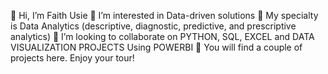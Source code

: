 👋 Hi, I’m Faith Usie
👀 I’m interested in Data-driven solutions
🌱 My specialty is Data Analytics (descriptive, diagnostic, predictive, and prescriptive analytics)
💞️ I’m looking to collaborate on PYTHON, SQL, EXCEL and DATA VISUALIZATION PROJECTS Using POWERBI 
🌱 You will find a couple of projects here. Enjoy your tour!
